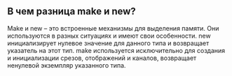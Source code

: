 ## В чем разница make и new?

Make и new – это встроенные механизмы для выделения памяти. Они используются в разных
ситуациях и имеют свои особенности. new инициализирует нулевое значение для данного типа
и возвращает указатель на этот тип. make используется исключительно для создания и
инициализации срезов, отображений и каналов, возвращает ненулевой экземпляр указанного типа.
